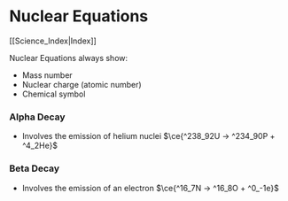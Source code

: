 # Nuclear Equations
[[Science_Index|Index]]

Nuclear Equations always show:
- Mass number
- Nuclear charge (atomic number)
- Chemical symbol


### Alpha Decay
- Involves the emission of helium nuclei
$\ce{^238_92U -> ^234_90P + ^4_2He}$


### Beta Decay
- Involves the emission of an electron
$\ce{^16_7N -> ^16_8O + ^0_-1e}$

